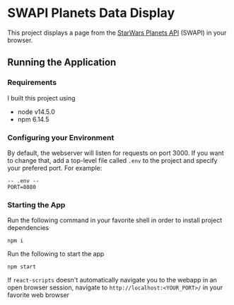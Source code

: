 # SWAPI Planets Data Display

This project displays a page from the [StarWars Planets API](https://swapi.dev/api/planets/) (SWAPI) in your browser.

## Running the Application

### Requirements
I built this project using
 - node v14.5.0
 - npm 6.14.5

### Configuring your Environment
By default, the webserver will listen for requests on port 3000. If you want to change that, add a top-level file called `.env` to the project and specify your prefered port. For example:

```
-- .env --
PORT=8080
```

### Starting the App
Run the following command in your favorite shell in order to install project dependencies

```	
npm i
```

Run the following to start the app

```
npm start
```

If `react-scripts` doesn't automatically navigate you to the webapp in an open browser session, navigate to `http://localhost:<YOUR_PORT>/` in your favorite web browser